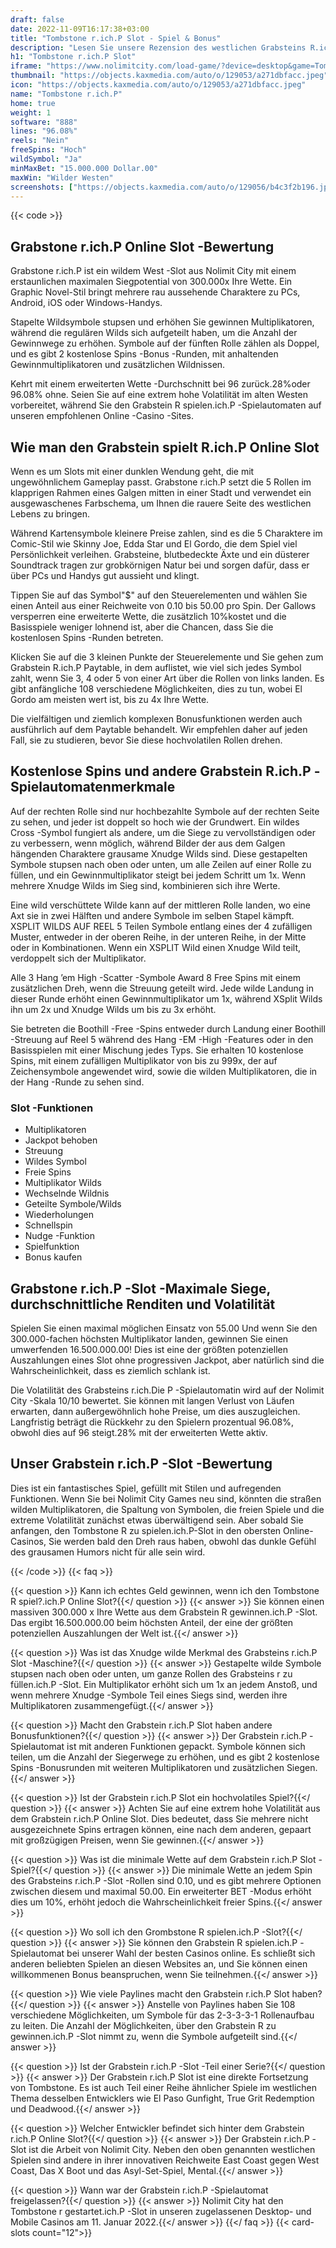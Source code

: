 ```yaml
---
draft: false
date: 2022-11-09T16:17:38+03:00
title: "Tombstone r.ich.P Slot - Spiel & Bonus"
description: "Lesen Sie unsere Rezension des westlichen Grabsteins R.ich.P -Slot, um zu sehen, wie Sie bis zu 300.000 x Ihre Wette gewinnen, und wo Sie es mit dem besten Casino -Bonus spielen können."
h1: "Tombstone r.ich.P Slot"
iframe: "https://www.nolimitcity.com/load-game/?device=desktop&game=TombstoneRip"
thumbnail: "https://objects.kaxmedia.com/auto/o/129053/a271dbfacc.jpeg"
icon: "https://objects.kaxmedia.com/auto/o/129053/a271dbfacc.jpeg"
name: "Tombstone r.ich.P"
home: true
weight: 1
software: "888"
lines: "96.08%"
reels: "Nein"
freeSpins: "Hoch"
wildSymbol: "Ja"
minMaxBet: "15.000.000 Dollar.00"
maxWin: "Wilder Westen"
screenshots: ["https://objects.kaxmedia.com/auto/o/129056/b4c3f2b196.jpeg"]
---
```


{{< code >}}<h2>Grabstone r.ich.P Online Slot -Bewertung</h2><p>Grabstone r.ich.P ist ein wildem West -Slot aus Nolimit City mit einem erstaunlichen maximalen Siegpotential von 300.000x Ihre Wette. Ein Graphic Novel-Stil bringt mehrere rau aussehende Charaktere zu PCs, Android, iOS oder Windows-Handys.</p><p>Stapelte Wildsymbole stupsen und erhöhen Sie gewinnen Multiplikatoren, während die regulären Wilds sich aufgeteilt haben, um die Anzahl der Gewinnwege zu erhöhen. Symbole auf der fünften Rolle zählen als Doppel, und es gibt 2 kostenlose Spins -Bonus -Runden, mit anhaltenden Gewinnmultiplikatoren und zusätzlichen Wildnissen.</p><p>Kehrt mit einem erweiterten Wette -Durchschnitt bei 96 zurück.28%oder 96.08% ohne. Seien Sie auf eine extrem hohe Volatilität im alten Westen vorbereitet, während Sie den Grabstein R spielen.ich.P -Spielautomaten auf unseren empfohlenen Online -Casino -Sites.</p><h2>Wie man den Grabstein spielt R.ich.P Online Slot</h2><p>Wenn es um Slots mit einer dunklen Wendung geht, die mit ungewöhnlichem Gameplay passt. Grabstone r.ich.P setzt die 5 Rollen im klapprigen Rahmen eines Galgen mitten in einer Stadt und verwendet ein ausgewaschenes Farbschema, um Ihnen die rauere Seite des westlichen Lebens zu bringen.</p><p>Während Kartensymbole kleinere Preise zahlen, sind es die 5 Charaktere im Comic-Stil wie Skinny Joe, Edda Star und El Gordo, die dem Spiel viel Persönlichkeit verleihen. Grabsteine, blutbedeckte Äxte und ein düsterer Soundtrack tragen zur grobkörnigen Natur bei und sorgen dafür, dass er über PCs und Handys gut aussieht und klingt.</p><p>Tippen Sie auf das Symbol"$" auf den Steuerelementen und wählen Sie einen Anteil aus einer Reichweite von 0.10 bis 50.00 pro Spin. Der Gallows versperren eine erweiterte Wette, die zusätzlich 10%kostet und die Basisspiele weniger lohnend ist, aber die Chancen, dass Sie die kostenlosen Spins -Runden betreten.</p><p>Klicken Sie auf die 3 kleinen Punkte der Steuerelemente und Sie gehen zum Grabstein R.ich.P Paytable, in dem auflistet, wie viel sich jedes Symbol zahlt, wenn Sie 3, 4 oder 5 von einer Art über die Rollen von links landen. Es gibt anfängliche 108 verschiedene Möglichkeiten, dies zu tun, wobei El Gordo am meisten wert ist, bis zu 4x Ihre Wette.</p><p>Die vielfältigen und ziemlich komplexen Bonusfunktionen werden auch ausführlich auf dem Paytable behandelt. Wir empfehlen daher auf jeden Fall, sie zu studieren, bevor Sie diese hochvolatilen Rollen drehen.</p><h2>Kostenlose Spins und andere Grabstein R.ich.P -Spielautomatenmerkmale</h2><p>Auf der rechten Rolle sind nur hochbezahlte Symbole auf der rechten Seite zu sehen, und jeder ist doppelt so hoch wie der Grundwert. Ein wildes Cross -Symbol fungiert als andere, um die Siege zu vervollständigen oder zu verbessern, wenn möglich, während Bilder der aus dem Galgen hängenden Charaktere grausame Xnudge Wilds sind. Diese gestapelten Symbole stupsen nach oben oder unten, um alle Zeilen auf einer Rolle zu füllen, und ein Gewinnmultiplikator steigt bei jedem Schritt um 1x. Wenn mehrere Xnudge Wilds im Sieg sind, kombinieren sich ihre Werte.</p><p>Eine wild verschüttete Wilde kann auf der mittleren Rolle landen, wo eine Axt sie in zwei Hälften und andere Symbole im selben Stapel kämpft. XSPLIT WILDS AUF REEL 5 Teilen Symbole entlang eines der 4 zufälligen Muster, entweder in der oberen Reihe, in der unteren Reihe, in der Mitte oder in Kombinationen. Wenn ein XSPLIT Wild einen Xnudge Wild teilt, verdoppelt sich der Multiplikator.</p><p>Alle 3 Hang ’em High -Scatter -Symbole Award 8 Free Spins mit einem zusätzlichen Dreh, wenn die Streuung geteilt wird. Jede wilde Landung in dieser Runde erhöht einen Gewinnmultiplikator um 1x, während XSplit Wilds ihn um 2x und Xnudge Wilds um bis zu 3x erhöht.</p><p>Sie betreten die Boothill -Free -Spins entweder durch Landung einer Boothill -Streuung auf Reel 5 während des Hang -EM -High -Features oder in den Basisspielen mit einer Mischung jedes Typs. Sie erhalten 10 kostenlose Spins, mit einem zufälligen Multiplikator von bis zu 999x, der auf Zeichensymbole angewendet wird, sowie die wilden Multiplikatoren, die in der Hang -Runde zu sehen sind.</p><h3>
Slot -Funktionen</h3><ul>
<li></span>
Multiplikatoren</li>
<li></span>
Jackpot behoben</li>
<li></span>
Streuung</li>
<li></span>
Wildes Symbol</li>
<li></span>
Freie Spins</li>
<li></span>
Multiplikator Wilds</li>
<li></span>
Wechselnde Wildnis</li>
<li></span>
Geteilte Symbole/Wilds</li>
<li></span>
Wiederholungen</li>
<li></span>
Schnellspin</li>
<li></span>
Nudge -Funktion</li>
<li></span>
Spielfunktion</li>
<li></span>
Bonus kaufen</li></ul><h2>Grabstone r.ich.P -Slot -Maximale Siege, durchschnittliche Renditen und Volatilität</h2><p>Spielen Sie einen maximal möglichen Einsatz von 55.00 Und wenn Sie den 300.000-fachen höchsten Multiplikator landen, gewinnen Sie einen umwerfenden 16.500.000.00! Dies ist eine der größten potenziellen Auszahlungen eines Slot ohne progressiven Jackpot, aber natürlich sind die Wahrscheinlichkeit, dass es ziemlich schlank ist.</p><p>Die Volatilität des Grabsteins r.ich.Die P -Spielautomatin wird auf der Nolimit City -Skala 10/10 bewertet. Sie können mit langen Verlust von Läufen erwarten, dann außergewöhnlich hohe Preise, um dies auszugleichen. Langfristig beträgt die Rückkehr zu den Spielern prozentual 96.08%, obwohl dies auf 96 steigt.28% mit der erweiterten Wette aktiv.</p><h2>Unser Grabstein r.ich.P -Slot -Bewertung</h2><p>Dies ist ein fantastisches Spiel, gefüllt mit Stilen und aufregenden Funktionen. Wenn Sie bei Nolimit City Games neu sind, könnten die straßen wilden Multiplikatoren, die Spaltung von Symbolen, die freien Spiele und die extreme Volatilität zunächst etwas überwältigend sein. Aber sobald Sie anfangen, den Tombstone R zu spielen.ich.P-Slot in den obersten Online-Casinos, Sie werden bald den Dreh raus haben, obwohl das dunkle Gefühl des grausamen Humors nicht für alle sein wird.</p>
{{< /code >}}
{{< faq >}}

{{< question >}} Kann ich echtes Geld gewinnen, wenn ich den Tombstone R spiel?.ich.P Online Slot?{{</ question >}}
{{< answer >}} Sie können einen massiven 300.000 x Ihre Wette aus dem Grabstein R gewinnen.ich.P -Slot. Das ergibt 16.500.000.00 beim höchsten Anteil, der eine der größten potenziellen Auszahlungen der Welt ist.{{</ answer >}}

{{< question >}} Was ist das Xnudge wilde Merkmal des Grabsteins r.ich.P Slot -Maschine?{{</ question >}}
{{< answer >}} Gestapelte wilde Symbole stupsen nach oben oder unten, um ganze Rollen des Grabsteins r zu füllen.ich.P -Slot. Ein Multiplikator erhöht sich um 1x an jedem Anstoß, und wenn mehrere Xnudge -Symbole Teil eines Siegs sind, werden ihre Multiplikatoren zusammengefügt.{{</ answer >}}

{{< question >}} Macht den Grabstein r.ich.P Slot haben andere Bonusfunktionen?{{</ question >}}
{{< answer >}} Der Grabstein r.ich.P -Spielautomat ist mit anderen Funktionen gepackt. Symbole können sich teilen, um die Anzahl der Siegerwege zu erhöhen, und es gibt 2 kostenlose Spins -Bonusrunden mit weiteren Multiplikatoren und zusätzlichen Siegen.{{</ answer >}}

{{< question >}} Ist der Grabstein r.ich.P Slot ein hochvolatiles Spiel?{{</ question >}}
{{< answer >}} Achten Sie auf eine extrem hohe Volatilität aus dem Grabstein r.ich.P Online Slot. Dies bedeutet, dass Sie mehrere nicht ausgezeichnete Spins ertragen können, eine nach dem anderen, gepaart mit großzügigen Preisen, wenn Sie gewinnen.{{</ answer >}}

{{< question >}} Was ist die minimale Wette auf dem Grabstein r.ich.P Slot -Spiel?{{</ question >}}
{{< answer >}} Die minimale Wette an jedem Spin des Grabsteins r.ich.P -Slot -Rollen sind 0.10, und es gibt mehrere Optionen zwischen diesem und maximal 50.00. Ein erweiterter BET -Modus erhöht dies um 10%, erhöht jedoch die Wahrscheinlichkeit freier Spins.{{</ answer >}}

{{< question >}} Wo soll ich den Grombstone R spielen.ich.P -Slot?{{</ question >}}
{{< answer >}} Sie können den Grabstein R spielen.ich.P -Spielautomat bei unserer Wahl der besten Casinos online. Es schließt sich anderen beliebten Spielen an diesen Websites an, und Sie können einen willkommenen Bonus beanspruchen, wenn Sie teilnehmen.{{</ answer >}}

{{< question >}} Wie viele Paylines macht den Grabstein r.ich.P Slot haben?{{</ question >}}
{{< answer >}} Anstelle von Paylines haben Sie 108 verschiedene Möglichkeiten, um Symbole für das 2-3-3-3-1 Rollenaufbau zu leiten. Die Anzahl der Möglichkeiten, über den Grabstein R zu gewinnen.ich.P -Slot nimmt zu, wenn die Symbole aufgeteilt sind.{{</ answer >}}

{{< question >}} Ist der Grabstein r.ich.P -Slot -Teil einer Serie?{{</ question >}}
{{< answer >}} Der Grabstein r.ich.P Slot ist eine direkte Fortsetzung von Tombstone. Es ist auch Teil einer Reihe ähnlicher Spiele im westlichen Thema desselben Entwicklers wie El Paso Gunfight, True Grit Redemption und Deadwood.{{</ answer >}}

{{< question >}} Welcher Entwickler befindet sich hinter dem Grabstein r.ich.P Online Slot?{{</ question >}}
{{< answer >}} Der Grabstein r.ich.P -Slot ist die Arbeit von Nolimit City. Neben den oben genannten westlichen Spielen sind andere in ihrer innovativen Reichweite East Coast gegen West Coast, Das X Boot und das Asyl-Set-Spiel, Mental.{{</ answer >}}

{{< question >}} Wann war der Grabstein r.ich.P -Spielautomat freigelassen?{{</ question >}}
{{< answer >}} Nolimit City hat den Tombstone r gestartet.ich.P -Slot in unseren zugelassenen Desktop- und Mobile Casinos am 11. Januar 2022.{{</ answer >}}
{{</ faq >}}
{{< card-slots count="12">}}